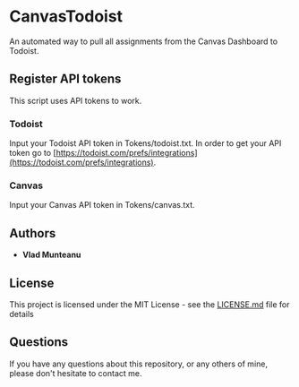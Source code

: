# CanvasTodoist 
An automated way to pull all assignments from the Canvas Dashboard to Todoist. 

## Register API tokens 
This script uses API tokens to work.

### Todoist
Input your Todoist API token in Tokens/todoist.txt. In order to get your API token go to [https://todoist.com/prefs/integrations](https://todoist.com/prefs/integrations).
### Canvas
Input your Canvas API token in Tokens/canvas.txt. 

## Authors

- **Vlad Munteanu**

## License

This project is licensed under the MIT License - see the [LICENSE.md](LICENSE) file for details

## Questions

If you have any questions about this repository, or any others of mine, please
don't hesitate to contact me.

